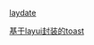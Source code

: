 [laydate](/%E5%89%8D%E7%AB%AF/LayUI/laydate.md)

[基于layui封装的toast](/%E5%89%8D%E7%AB%AF/LayUI/%E5%9F%BA%E4%BA%8Elayui%E5%B0%81%E8%A3%85%E7%9A%84toast.md)


